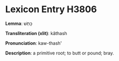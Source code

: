 # Lexicon Entry H3806

**Lemma**: כָּתַשׁ

**Transliteration (xlit)**: kâthash

**Pronunciation**: kaw-thash'

**Description**:
a primitive root; to butt or pound; bray.
